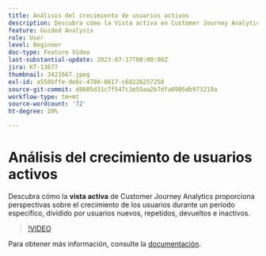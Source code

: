```yaml
---
title: Análisis del crecimiento de usuarios activos
description: Descubra cómo la Vista activa en Customer Journey Analytics proporciona perspectivas sobre el crecimiento de los usuarios durante un período específico, dividido por usuarios nuevos, repetidos, devueltos e inactivos.
feature: Guided Analysis
role: User
level: Beginner
doc-type: Feature Video
last-substantial-update: 2023-07-17T00:00:00Z
jira: KT-13677
thumbnail: 3421667.jpeg
exl-id: a550bffe-de6c-4780-8617-c68226257258
source-git-commit: d8605d31c7f547c3e55aa2b7dfa8905db973219a
workflow-type: tm+mt
source-wordcount: '72'
ht-degree: 20%

---
```


# Análisis del crecimiento de usuarios activos

Descubra cómo la **vista activa** de Customer Journey Analytics proporciona perspectivas sobre el crecimiento de los usuarios durante un período específico, dividido por usuarios nuevos, repetidos, devueltos e inactivos.

>[!VIDEO](https://video.tv.adobe.com/v/3421667/?learn=on)

Para obtener más información, consulte la [documentación](https://experienceleague.adobe.com/docs/analytics-platform/using/guided-analysis/user-growth/active.html).
